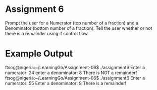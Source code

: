 # Assignment 6
Prompt the user for a Numerator (top number of a fraction) and a Denominator (bottom number of a fraction). Tell the user whether or not there is a remainder using if control flow.

# Example Output
ftsog@nigeria:~/LearningGo/Assignment-06$ ./assignment6
Enter a numerator: 24
enter a denominator: 8
There is NOT a remainder!
ftsog@nigeria:~/LearningGo/Assignment-06$ ./assignment6
Enter a numerator: 55
Enter a denominator: 9
There is a remainder!
